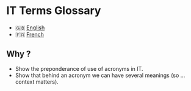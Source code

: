 # IT Terms Glossary

* :gb: [English](english.md)
* :fr: [French](french.md)

## Why ?

* Show the preponderance of use of acronyms in IT.
* Show that behind an acronym we can have several meanings (so ... context matters).
